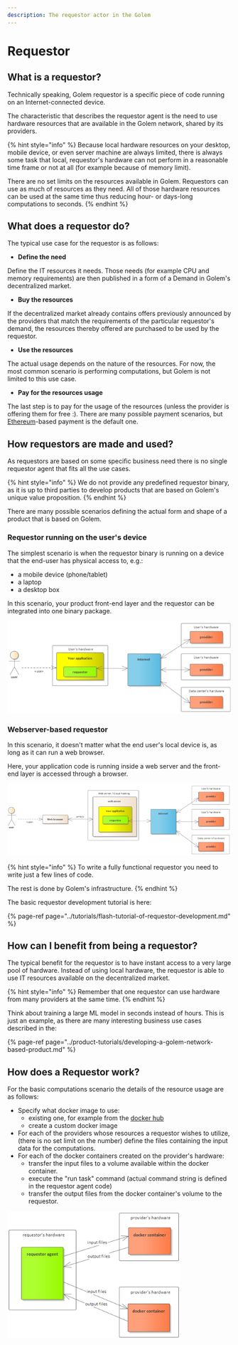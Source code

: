 ```yaml
---
description: The requestor actor in the Golem
---
```


# Requestor

## What is a requestor?

Technically speaking, Golem requestor is a specific piece of code running on an Internet-connected device.

The characteristic that describes the requestor agent is the need to use hardware resources that are available in the Golem network, shared by its providers. 

{% hint style="info" %}
Because local hardware resources on your desktop, mobile device, or even server machine are always limited, there is always some task that local, requestor's hardware can not perform in a reasonable time frame or not at all \(for example because of memory limit\).

There are no set limits on the resources available in Golem. Requestors can use as much of resources as they need. All of those hardware resources can be used at the same time thus reducing hour- or days-long computations to seconds.
{% endhint %}

## What does a requestor do?

The typical use case for the requestor is as follows:

* **Define the need**

Define the IT resources it needs. Those needs \(for example CPU and memory requirements\) are then published in a form of a Demand in Golem's decentralized market.

* **Buy the resources**

If the decentralized market already contains offers previously announced by the providers that match the requirements of the particular requestor's demand, the resources thereby offered are purchased to be used by the requestor.

* **Use the resources**

The actual usage depends on the nature of the resources. For now, the most common scenario is performing computations, but Golem is not limited to this use case.

* **Pay for the resources usage**

The last step is to pay for the usage of the resources \(unless the provider is offering them for free :\). There are many possible payment scenarios, but [Ethereum](https://ethereum.org/)-based payment is the default one.

## How requestors are made and used?

As requestors are based on some specific business need there is no single requestor agent that fits all the use cases.

{% hint style="info" %}
We do not provide any predefined requestor binary, as it is up to third parties to develop products that are based on Golem's unique value proposition. 
{% endhint %}

There are many possible scenarios defining the actual form and shape of a product that is based on Golem.

### Requestor running on the user's device

The simplest scenario is when the requestor binary is running on a device that the end-user has physical access to, e.g.:

* a mobile device \(phone/tablet\)
* a laptop
* a desktop box

In this scenario, your product front-end layer and the requestor can be integrated into one binary package.

![User&apos;s device based requestor](../.gitbook/assets/requestor-tutorial-basic-usage%20%284%29.png)

### Webserver-based requestor

In this scenario, it doesn't matter what the end user's local device is, as long as it can run a web browser.

Here, your application code is running inside a web server and the front-end layer is accessed through a browser.

![Webserver-based requestor](../.gitbook/assets/requestor-tutorial-web-based%20%281%29.png)

{% hint style="info" %}
To write a fully functional requestor you need to write just a few lines of code. 

The rest is done by Golem's infrastructure.
{% endhint %}

The basic requestor development tutorial is here:

{% page-ref page="../tutorials/flash-tutorial-of-requestor-development.md" %}

## How can I benefit from being a requestor?

The typical benefit for the requestor is to have instant access to a very large pool of hardware. Instead of using local hardware, the requestor is able to use IT resources available on the decentralized market. 

{% hint style="info" %}
Remember that one requestor can use hardware from many providers at the same time. 
{% endhint %}

Think about training a large ML model in seconds instead of hours. This is just an example, as there are many interesting business use cases described in the:

{% page-ref page="../product-tutorials/developing-a-golem-network-based-product.md" %}

## How does a Requestor work?

For the basic computations scenario the details of the resource usage are as follows:

* Specify what docker image to use:
  * existing one, for example from the [docker hub](https://hub.docker.com/)
  * create a custom docker image
* For each of the providers whose resources a requestor wishes to utilize, \(there is no set limit on the number\) define the files containing the input data for the computations.
* For each of the docker containers created on the provider's hardware:
  * transfer the input files to a volume available within the docker container.
  * execute the "run task" command \(actual command string is defined in the requestor agent code\)
  * transfer the output files from the docker container's volume to the requestor.

![Logical data flow](../.gitbook/assets/requestor-tutorial-data-flow%20%282%29.png)

